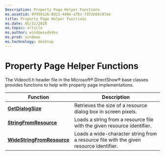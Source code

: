 ```yaml
---
Description: Property Page Helper Functions
ms.assetid: 97450126-0d11-448e-a7bc-7372e84c07ae
title: Property Page Helper Functions
ms.date: 05/31/2018
ms.topic: article
ms.author: windowssdkdev
ms.prod: windows
ms.technology: desktop
---
```


# Property Page Helper Functions

The Videoctl.h header file in the Microsoft® DirectShow® base classes provides functions to help with property page implementations.



| Function                                                 | Description                                                                            |
|----------------------------------------------------------|----------------------------------------------------------------------------------------|
| [**GetDialogSize**](getdialogsize.md)                   | Retrieves the size of a resource dialog box in screen pixels.                          |
| [**StringFromResource**](stringfromresource.md)         | Loads a string from a resource file with the given resource identifier.                |
| [**WideStringFromResource**](widestringfromresource.md) | Loads a wide-character string from a resource file with the given resource identifier. |



 

 

 



